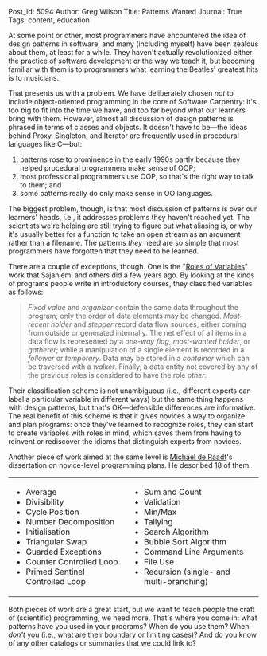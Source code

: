 Post_Id: 5094
Author: Greg Wilson
Title: Patterns Wanted
Journal: True
Tags: content, education

<p>At some point or other, most programmers have encountered the idea of design patterns in software, and many (including myself) have been zealous about them, at least for a while. They haven't actually revolutionized either the practice of software development or the way we teach it, but becoming familiar with them is to programmers what learning the Beatles' greatest hits is to musicians.</p>
<p>That presents us with a problem. We have deliberately chosen <em>not</em> to include object-oriented programming in the core of Software Carpentry: it's too big to fit into the time we have, and too far beyond what our learners bring with them. However, almost all discussion of design patterns is phrased in terms of classes and objects. It doesn't have to be&mdash;the ideas behind Proxy, Singleton, and Iterator are frequently used in procedural languages like C&mdash;but:</p>
<ol>
<li>patterns rose to prominence in the early 1990s partly because they helped procedural programmers make sense of OOP;</li>
<li>most professional programmers use OOP, so that's the right way to talk to them; and</li>
<li>some patterns really do only make sense in OO languages.</li>
</ol>
<p>The biggest problem, though, is that most discussion of patterns is over our learners' heads, i.e., it addresses problems they haven't reached yet. The scientists we're helping are still trying to figure out what aliasing is, or why it's usually better for a function to take an open stream as an argument rather than a filename. The patterns <em>they</em> need are so simple that most programmers have forgotten that they need to be learned.</p>
<p>There are a couple of exceptions, though. One is the "<a href="http://www.cs.joensuu.fi/~saja/var_roles/index.html">Roles of Variables</a>" work that Sajaniemi and others did a few years ago. By looking at the kinds of programs people write in introductory courses, they classified variables as follows:</p>
<blockquote><p><em>Fixed value</em> and <em>organizer</em> contain the same data throughout the program; only the order of data elements may be changed. <em>Most-recent holder</em> and <em>stepper</em> record data flow sources; either coming from outside or generated internally. The net effect of all items in a data flow is represented by a <em>one-way flag</em>, <em>most-wanted holder</em>, or <em>gatherer</em>; while a manipulation of a single element is recorded in a <em>follower</em> or <em>temporary</em>. Data may be stored in a <em>container</em> which can be traversed with a <em>walker</em>. Finally, a data entity not covered by any of the previous roles is considered to have the role <em>other</em>.</p></blockquote>
<p>Their classification scheme is not unambiguous (i.e., different experts can label a particular variable in different ways) but the same thing happens with design patterns, but that's OK&mdash;defensible differences are informative. The real benefit of this scheme is that it gives novices a way to organize and plan programs: once they've learned to recognize roles, they can start to create variables with roles in mind, which saves them from having to reinvent or rediscover the idioms that distinguish experts from novices.</p>
<p>Another piece of work aimed at the same level is <a href="http://dl.dropbox.com/u/11561272/index.html">Michael de Raadt</a>'s dissertation on novice-level programming plans. He described 18 of them:</p>
<meta name="journal" content="True" /><table>

<tbody>
<tr>
<td valign="top">
<ul>
<li>Average</li>
<li>Divisibility</li>
<li>Cycle Position</li>
<li>Number Decomposition</li>
<li>Initialisation</li>
<li>Triangular Swap</li>
<li>Guarded Exceptions</li>
<li>Counter Controlled Loop</li>
<li>Primed Sentinel Controlled Loop</li>
</ul>
</td>
<td valign="top">
<ul>
<li>Sum and Count</li>
<li>Validation</li>
<li>Min/Max</li>
<li>Tallying</li>
<li>Search Algorithm</li>
<li>Bubble Sort Algorithm</li>
<li>Command Line Arguments</li>
<li>File Use</li>
<li>Recursion (single- and multi-branching)</li>
</ul>
</td>
</tr>
</tbody>
</table>
<p>Both pieces of work are a great start, but we want to teach people the craft of (scientific) programming, we need more. That's where you come in: what patterns have you used in your programs? When do you use them? When <em>don't</em> you (i.e., what are their boundary or limiting cases)? And do you know of any other catalogs or summaries that we could link to?</p>
